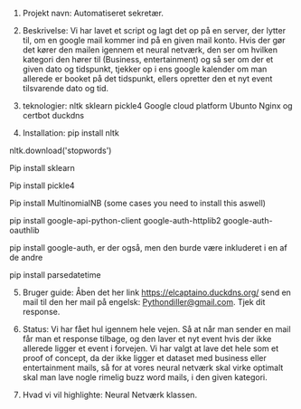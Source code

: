 1. Projekt navn: 
Automatiseret sekretær.

2. Beskrivelse:
Vi har lavet et script og lagt det op på en server, der lytter til, om en google mail kommer ind på en given mail konto. Hvis der gør det kører den mailen igennem et neural netværk, den ser om hvilken kategori den hører til (Business, entertainment) og så ser om der et given dato og tidspunkt, tjekker op i ens google kalender om man allerede er booket på det tidspunkt, ellers opretter den et nyt event tilsvarende dato og tid. 


3. teknologier:
nltk 
sklearn
pickle4
Google cloud platform
Ubunto
Nginx og certbot
duckdns


4. Installation:
pip install nltk 

nltk.download('stopwords') 

Pip install sklearn 

Pip install pickle4 

Pip install MultinomialNB (some cases you need to install this aswell)

pip install google-api-python-client google-auth-httplib2 google-auth-oauthlib

pip install google-auth, er der også, men den burde være inkluderet i en af de andre

pip install parsedatetime


5. Bruger guide:
Åben det her link https://elcaptaino.duckdns.org/ 
send en mail til den her mail på engelsk: Pythondiller@gmail.com. 
Tjek dit response.

6. Status:
Vi har fået hul igennem hele vejen. Så at når man sender en mail får man et response tilbage, og den laver et nyt event hvis der ikke allerede ligger et event i forvejen. Vi har valgt at lave det hele som et proof of concept, da der ikke ligger et dataset med business eller entertainment mails, så for at vores neural netværk skal virke optimalt skal man lave nogle rimelig buzz word mails, i den given kategori.

7. Hvad vi vil highlighte:
Neural Netværk klassen.

